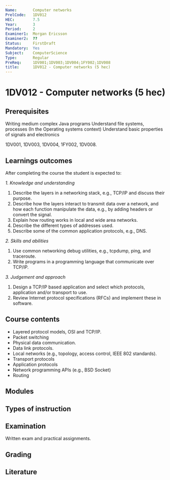 ```yaml
---
Name:       Computer networks
PrelCode:   1DV012
HEC:        7.5
Year:       3
Period:     2
Examiner1:  Morgan Ericsson    
Examiner2:  ??
Status:     FirstDraft
Mandatory:  Yes
Subject:    ComputerScience
Type:       Regular
PreReq:     1DV001;1DV003;1DV004;1FY002;1DV008  
title:      1DV012 - Computer networks (5 hec)
---
```


# 1DV012 - Computer networks (5 hec)

## Prerequisites

Writing medium complex Java programs
Understand file systems, processes (In the Operating systems context)
Understand basic properties of signals and electronics

1DV001, 1DV003, 1DV004, 1FY002, 1DV008.

## Learnings outcomes

After completing the course the student is expected to:

*1. Knowledge and understanding*

1. Describe the layers in a networking stack, e.g., TCP/IP and discuss their purpose. 
1. Describe how the layers interact to transmit data over a network, and how each function manipulate the data, e.g., by adding headers or convert the signal.
1. Explain how routing works in local and wide area networks.
1. Describe the different types of addresses used.
1. Describe some of the common application protocols, e.g., DNS.

*2.	Skills and abilities*

1. Use common networking debug utilities, e.g., tcpdump, ping, and traceroute.
1. Write programs in a programming language that communicate over TCP/IP.

*3.	Judgement and approach*

1. Design a TCP/IP based application and select which protocols, application and/or transport to use.
1. Review Internet protocol specifications (RFCs) and implement these in software.

## Course contents

- Layered protocol models, OSI and TCP/IP.
- Packet switching
- Physical data communication.
- Data link protocols.
- Local networks (e.g., topology, access control, IEEE 802 standards).
- Transport protocols
- Application protocols
- Network programming APIs (e.g., BSD Socket)
- Routing

## Modules

## Types of instruction

## Examination

Written exam and practical assignments.

## Grading

## Literature